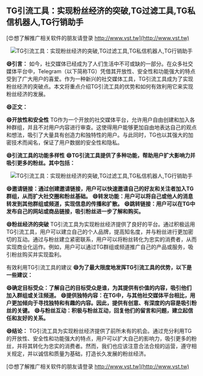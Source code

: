 ## **TG引流工具：实现粉丝经济的突破,TG过滤工具,TG私信机器人,TG行销助手**

[😍想了解推广相关软件的朋友请登录 http://www.vst.tw](http://www.vst.tw)

 <center><img src="https://vst.tw/MP4/tuiguang/png/8.png" alt="TG引流工具：实现粉丝经济的突破,TG过滤工具,TG私信机器人,TG行销助手"></center>

**😄引言：**
如今，社交媒体已经成为了人们生活中不可或缺的一部分。在众多社交媒体平台中，Telegram（以下简称TG）凭借其开放性、安全性和功能强大的特点受到了广大用户的喜爱。作为一种新兴的社交媒体工具，TG引流工具成为了实现粉丝经济的突破点。本文将重点介绍TG引流工具的优势和如何有效利用它来实现粉丝经济的发展。

**😄正文：**

**😄开放性和安全性**
TG作为一个开放的社交媒体平台，允许用户自由创建和加入各种群组，并且不对用户内容进行审查。这使得用户能够更加自由地表达自己的观点和想法，吸引了大量具有创造力和独特性的用户。与此同时，TG也以其强大的加密技术而闻名，保证了用户数据的安全性和隐私。

**😄引流工具的功能多样性**
**😄TG引流工具提供了多种功能，帮助用户扩大影响力并吸引更多的粉丝。其中包括：**

 <center><img src="https://vst.tw/MP4/tuiguang/png/0.png" alt="TG引流工具：实现粉丝经济的突破,TG过滤工具,TG私信机器人,TG行销助手"></center>

**😄邀请链接：通过创建邀请链接，用户可以快速邀请自己的好友和关注者加入TG群组，从而扩大社交圈和粉丝基础。**
**😄转发功能：用户可以将自己或他人的消息转发到其他群组或频道，实现信息的传播和扩散。**
**😄跳转链接：用户可以在TG中发布自己的网站或商品链接，吸引粉丝进一步了解和购买。**

**😄粉丝经济的突破**
TG引流工具为实现粉丝经济提供了良好的平台。通过积极运用TG引流工具，用户可以建立自己的个人品牌，提高知名度，并与粉丝进行更加密切的互动。通过与粉丝建立紧密联系，用户可以将粉丝转化为忠实的消费者，从而实现商业化运作。例如，用户可以通过TG群组或频道推广自己的产品或服务，吸引粉丝购买并实现盈利。

有效利用TG引流工具的建议
**😄为了最大限度地发挥TG引流工具的优势，以下是一些建议：**

**😄确定目标受众：了解自己的目标受众是谁，为其提供有价值的内容，吸引他们加入群组或关注频道。**
**😄提供独特内容：在TG中，与其他社交媒体平台相比，用户更加倾向于寻找独特和有趣的内容。因此，提供有创意、有深度的内容是吸引粉丝的关键。**
**😄与粉丝互动：积极与粉丝互动，回复他们的留言和问题，建立起信任和友好的关系。**

**😄结论：**
TG引流工具为实现粉丝经济提供了前所未有的机会。通过充分利用TG的开放性、安全性和功能强大的特点，用户可以扩大自己的影响力，吸引更多的粉丝，并将其转化为忠实的消费者。然而，我们也应该注意合法合规的运营，遵守相关规定，并以诚信和质量为基础，打造长久发展的粉丝经济。

[😍想了解推广相关软件的朋友请登录 http://www.vst.tw](http://www.vst.tw)



